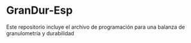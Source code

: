 # GranDur-Esp
Este repositorio incluye el archivo de programación para una balanza de granulometría y durabilidad
